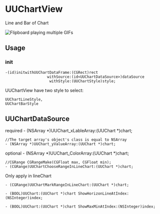 UUChartView
===========

Line and Bar of Chart

![Flipboard playing multiple GIFs](https://github.com/ZhipingYang/UUChartView/raw/master/UUChartViewTests/UUChartView.gif)

## Usage

### init

    -(id)initwithUUChartDataFrame:(CGRect)rect 
                       withSource:(id<UUChartDataSource>)dataSource 
                        withStyle:(UUChartStyle)style;

UUChartView have two style to select:

    UUChartLineStyle,
    UUChartBarStyle

## UUChartDataSource

 required
    - (NSArray *)UUChart_xLableArray:(UUChart *)chart;

    //The target array's object's class is equal to NSArray
    - (NSArray *)UUChart_yValueArray:(UUChart *)chart;

 optional
    - (NSArray *)UUChart_ColorArray:(UUChart *)chart;

    //CGRange CGRangeMake(CGFloat max, CGFloat min);
    - (CGRange)UUChartChooseRangeInLineChart:(UUChart *)chart;

 Only apply in lineChart

    - (CGRange)UUChartMarkRangeInLineChart:(UUChart *)chart;

    - (BOOL)UUChart:(UUChart *)chart ShowHorizonLineAtIndex:(NSInteger)index;

    - (BOOL)UUChart:(UUChart *)chart ShowMaxMinAtIndex:(NSInteger)index;

